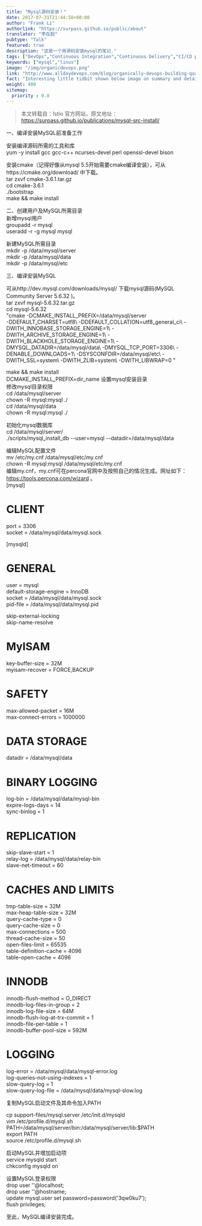 ```yaml
---
title: "Mysql源码安装！"
date: 2017-07-31T21:44:58+08:00
author: "Frank Li"
authorlink: "https://surpass.github.io/public/about"
translator: "李在超"
pubtype: "Talk"
featured: true
description: "这是一个用源码安装mysql的笔记."
tags: ["DevOps","Continuous Integration","Continuous Delivery","CI/CD pipelines","agile","Culture"]
keywords: ["mysql","linus"]
image: "/img/organicdevops.png"
link: "http://www.alldaydevops.com/blog/organically-devops-building-quality-and-security-into-the-software-supply-chain-at-liberty-mutual"
fact: "Interesting little tidbit shown below image on summary and detail page"
weight: 400
sitemap:
  priority : 0.8
---
```


> 本文转载自：Istio 官方网站，原文地址：https://surpass.github.io/publications/mysql-src-install/
 

一、编译安装MySQL前准备工作						
						
安装编译源码所需的工具和库						
yum -y install gcc gcc-c++ ncurses-devel perl  openssl-devel bison						
						
安装cmake（记得好像从mysql 5.5开始需要cmake编译安装），可从https://cmake.org/download/ 中下载。						
tar zxvf cmake-3.6.1.tar.gz 						
cd cmake-3.6.1 						
./bootstrap						
make && make install						
						
二、创建用户及MySQL所需目录						
新增mysql用户						
groupadd -r mysql 						
useradd -r -g mysql mysql						
						
新建MySQL所需目录						
mkdir -p /data/mysql/server 						
mkdir -p /data/mysql/data						
mkdir -p /data/mysql/etc						
						
三、编译安装MySQL						
						
可从http://dev.mysql.com/downloads/mysql/ 下载mysql源码(MySQL Community Server 5.6.32 )。						
tar zxvf mysql-5.6.32.tar.gz 						
cd mysql-5.6.32 						
"cmake -DCMAKE_INSTALL_PREFIX=/data/mysql/server\
 -DDEFAULT_CHARSET=utf8\ 
 -DDEFAULT_COLLATION=utf8_general_ci\ 
 -DWITH_INNOBASE_STORAGE_ENGINE=1\ 
 -DWITH_ARCHIVE_STORAGE_ENGINE=1\ 
 -DWITH_BLACKHOLE_STORAGE_ENGINE=1\ 
 -DMYSQL_DATADIR=/data/mysql/data\ 
 -DMYSQL_TCP_PORT=3306\ 
 -DENABLE_DOWNLOADS=1\ 
 -DSYSCONFDIR=/data/mysql/etc\ 
 -DWITH_SSL=system\ 
 -DWITH_ZLIB=system\ 
 -DWITH_LIBWRAP=0 
"						
						
make && make install						
DCMAKE_INSTALL_PREFIX=dir_name	设置mysql安装目录					
修改mysql目录权限						
cd /data/mysql/server 						
chown -R mysql:mysql ./						
cd /data/mysql/data 						
chown -R mysql:mysql ./						
						
初始化mysql数据库						
cd /data/mysql/server/						
./scripts/mysql_install_db --user=mysql --datadir=/data/mysql/data						
						
编辑MySQL配置文件						
mv /etc/my.cnf /data/mysql/etc/my.cnf						
chown -R mysql:mysql /data/mysql/etc/my.cnf						
编辑my.cnf，my.cnf可在percona官网中及按照自己的情况生成。网址如下：https://tools.percona.com/wizard 。						
[mysql] 						
  						
# CLIENT # 						
port                          = 3306 						
socket                        = /data/mysql/data/mysql.sock 						
  						
[mysqld] 						
  						
# GENERAL # 						
user                          = mysql 						
default-storage-engine        = InnoDB 						
socket                        = /data/mysql/data/mysql.sock 						
pid-file                      = /data/mysql/data/mysql.pid 						
						
skip-external-locking						
skip-name-resolve						
						
# MyISAM # 						
key-buffer-size                = 32M 						
myisam-recover                = FORCE,BACKUP 						
  						
# SAFETY # 						
max-allowed-packet            = 16M 						
max-connect-errors            = 1000000 						
  						
# DATA STORAGE # 						
datadir                        = /data/mysql/data						
  						
# BINARY LOGGING # 						
log-bin                        = /data/mysql/data/mysql-bin						
expire-logs-days              = 14 						
sync-binlog                    = 1 						
  						
# REPLICATION # 						
skip-slave-start              = 1 						
relay-log                      = /data/mysql/data/relay-bin						
slave-net-timeout              = 60 						
  						
# CACHES AND LIMITS # 						
tmp-table-size                = 32M 						
max-heap-table-size            = 32M 						
query-cache-type              = 0 						
query-cache-size              = 0 						
max-connections                = 500 						
thread-cache-size              = 50 						
open-files-limit              = 65535 						
table-definition-cache        = 4096 						
table-open-cache              = 4096 						
  						
# INNODB # 						
innodb-flush-method            = O_DIRECT 						
innodb-log-files-in-group      = 2 						
innodb-log-file-size          = 64M 						
innodb-flush-log-at-trx-commit = 1 						
innodb-file-per-table          = 1 						
innodb-buffer-pool-size        = 592M 						
  						
# LOGGING # 						
log-error                      = /data/mysql/data/mysql-error.log 						
log-queries-not-using-indexes  = 1 						
slow-query-log                = 1 						
slow-query-log-file            = /data/mysql/data/mysql-slow.log						
						
复制MySQL启动文件及其命令加入PATH						
						
cp support-files/mysql.server /etc/init.d/mysqld  						
vim /etc/profile.d/mysql.sh 						
    PATH=/data/mysql/server/bin:/data/mysql/server/lib:$PATH 						
    export PATH 						
source /etc/profile.d/mysql.sh						
						
启动MySQL并增加启动项						
service mysqld start  						
chkconfig  mysqld on						
						
设置MySQL登录权限						
drop user ''@localhost; 						
drop user ''@hostname; 						
update mysql.user set password=password('3qw0ku7'); 						
flush privileges;						
						
至此，MySQL编译安装完成。						
			